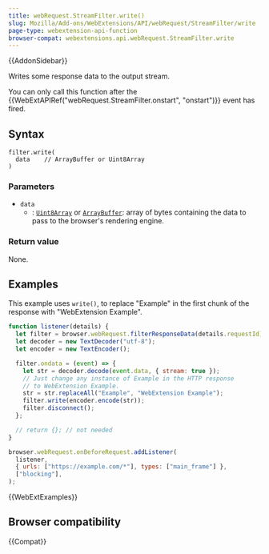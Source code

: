 ```yaml
---
title: webRequest.StreamFilter.write()
slug: Mozilla/Add-ons/WebExtensions/API/webRequest/StreamFilter/write
page-type: webextension-api-function
browser-compat: webextensions.api.webRequest.StreamFilter.write
---
```


{{AddonSidebar}}

Writes some response data to the output stream.

You can only call this function after the {{WebExtAPIRef("webRequest.StreamFilter.onstart", "onstart")}} event has fired.

## Syntax

```js-nolint
filter.write(
  data    // ArrayBuffer or Uint8Array
)
```

### Parameters

- `data`
  - : [`Uint8Array`](/en-US/docs/Web/JavaScript/Reference/Global_Objects/Uint8Array) or [`ArrayBuffer`](/en-US/docs/Web/JavaScript/Reference/Global_Objects/ArrayBuffer): array of bytes containing the data to pass to the browser's rendering engine.

### Return value

None.

## Examples

This example uses `write()`, to replace "Example" in the first chunk of the response with "WebExtension Example".

```js
function listener(details) {
  let filter = browser.webRequest.filterResponseData(details.requestId);
  let decoder = new TextDecoder("utf-8");
  let encoder = new TextEncoder();

  filter.ondata = (event) => {
    let str = decoder.decode(event.data, { stream: true });
    // Just change any instance of Example in the HTTP response
    // to WebExtension Example.
    str = str.replaceAll("Example", "WebExtension Example");
    filter.write(encoder.encode(str));
    filter.disconnect();
  };

  // return {}; // not needed
}

browser.webRequest.onBeforeRequest.addListener(
  listener,
  { urls: ["https://example.com/*"], types: ["main_frame"] },
  ["blocking"],
);
```

{{WebExtExamples}}

## Browser compatibility

{{Compat}}
